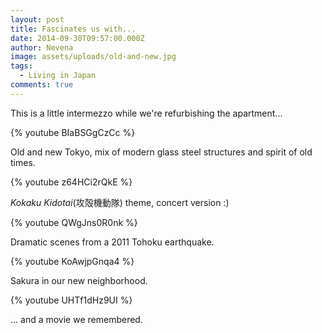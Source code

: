 ```yaml
---
layout: post
title: Fascinates us with...
date: 2014-09-30T09:57:00.000Z
author: Nevena
image: assets/uploads/old-and-new.jpg
tags:
  - Living in Japan
comments: true
---
```

This is a little intermezzo while we're refurbishing the apartment... 

{% youtube BIaBSGgCzCc %}

Old and new Tokyo, mix of modern glass steel structures and spirit of old times. 

{% youtube z64HCi2rQkE %}

*Kokaku Kidotai*(攻殻機動隊) theme, concert version :) 

{% youtube QWgJns0R0nk %}

Dramatic scenes from a 2011 Tohoku earthquake. 

{% youtube KoAwjpGnqa4 %}

Sakura in our new neighborhood.

{% youtube UHTf1dHz9UI %}

... and a movie we remembered.